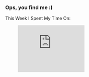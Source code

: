 ### Ops, you find me :)

This Week I Spent My Time On:

<figure><embed src="https://wakatime.com/share/@018d6097-8125-449f-ae6c-f7d920e82a17/8f6580f8-b8bc-4108-bdf2-ae44d3c1bf2f.svg" width="50%"></embed></figure>
